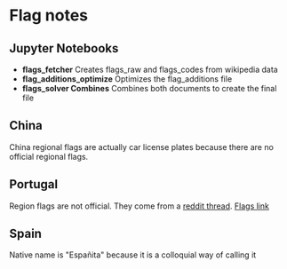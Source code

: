 # Flag notes

## Jupyter Notebooks

- **flags_fetcher** Creates flags_raw and flags_codes from wikipedia data
- **flag_additions_optimize** Optimizes the flag_additions file
- **flags_solver Combines** Combines both documents to create the final file 

## China

China regional flags are actually car license plates because there are no official regional flags.

## Portugal

Region flags are not official. They come from a [reddit thread](https://www.reddit.com/r/vexillology/comments/6mipxz/flags_for_the_regions_of_portugal/). [Flags link](https://imgur.com/a/hQgr6) 

## Spain

Native name is "Españita" because it is a colloquial way of calling it